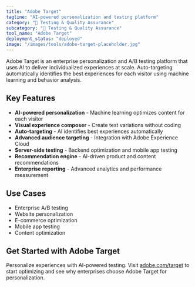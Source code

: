 ```yaml
---
title: "Adobe Target"
tagline: "AI-powered personalization and testing platform"
category: "🧪 Testing & Quality Assurance"
subcategory: "🧪 Testing & Quality Assurance"
tool_name: "Adobe Target"
deployment_status: "deployed"
image: "/images/tools/adobe-target-placeholder.jpg"
---
```

Adobe Target is an enterprise personalization and A/B testing platform that uses AI to deliver individualized experiences at scale. Auto-targeting automatically identifies the best experiences for each visitor using machine learning and behavior analysis.

## Key Features

- **AI-powered personalization** - Machine learning optimizes content for each visitor
- **Visual experience composer** - Create test variations without coding
- **Auto-targeting** - AI identifies best experiences automatically
- **Advanced audience targeting** - Integration with Adobe Experience Cloud
- **Server-side testing** - Backend optimization and mobile app testing
- **Recommendation engine** - AI-driven product and content recommendations
- **Enterprise reporting** - Advanced analytics and performance measurement

## Use Cases

- Enterprise A/B testing
- Website personalization
- E-commerce optimization
- Mobile app testing
- Content optimization

## Get Started with Adobe Target

Personalize experiences with AI-powered testing. Visit [adobe.com/target](https://www.adobe.com/target.html) to start optimizing and see why enterprises choose Adobe Target for personalization.
